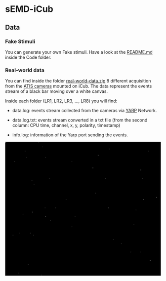 # sEMD-iCub

## Data

### Fake Stimuli

You can generate your own Fake stimuli. Have a look at the [README.md](Code/README.md) inside the Code folder. 

### Real-world data

You can find inside the folder [real-world-data.zip](real-world-data.zip) 8 different acquisition from the [ATIS cameras](https://ieeexplore.ieee.org/abstract/document/5981834) mounted on iCub.
The data represent the events stream of a black bar moving over a white canvas. 

Inside each folder (LR1, LR2, LR3, ..., LR8) you will find:

* data.log: events stream collected from the cameras via [YARP](https://www.yarp.it/) Network.

* data.log.txt: events stream converted in a txt file (from the second column: CPU time, channel, x, y, polarity, timestamp)

* info.log: information of the Yarp port sending the events. 

![lr](../images/events_stream.gif) 
